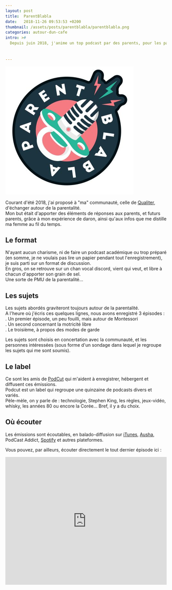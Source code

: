 ```yaml
---
layout: post
title:  ParentBlabla
date:   2018-11-26 09:53:53 +0200
thumbnail: /assets/posts/parentblabla/parentblabla.png
categories: autour-dun-cafe
intro: >#
  Depuis juin 2018, j'anime un top podcast par des parents, pour les parents  


---
```


![Logo ParentBlabla](/assets/posts/parentblabla/parentblabla.png)

Courant d'été 2018, j'ai proposé à "ma" communauté, celle de [Qualiter](http://forum.dequaliter.com/), d'échanger autour de la parentalité.  
Mon but était d'apporter des éléments de réponses aux parents, et futurs parents, grâce à mon expérience de daron, ainsi qu'aux infos que me distille ma femme au fil du temps.

## Le format

N'ayant aucun charisme, ni de faire un podcast académique ou trop préparé (en somme, je ne voulais pas lire un papier pendant tout l'enregistrement), je suis parti sur un format de discussion.  
En gros, on se retrouve sur un chan vocal discord, vient qui veut, et libre à chacun d'apporter son grain de sel.  
Une sorte de PMU de la parentalité...

## Les sujets

Les sujets abordés graviteront toujours autour de la parentalité.  
A l'heure où j'écris ces quelques lignes, nous avons enregistré 3 épisodes :  
 . Un premier épisode, un peu fouilli, mais autour de Montessori   
 . Un second concernant la motricité libre  
 . Le troisième, à propos des modes de garde  

Les sujets sont choisis en concertation avec la communauté, et les personnes intéressées (sous forme d'un sondage dans lequel je regroupe les sujets qui me sont soumis).

## Le label  

Ce sont les amis de [PodCut](https://podcut.studio/) qui m'aident à enregistrer, hébergent et diffusent ces émissions.  
Podcut est un label qui regroupe une quinzaine de podcasts divers et variés.  
Pèle-mèle, on y parle de : technologie, Stephen King, les règles, jeux-vidéo, whisky, les années 80 ou encore la Corée...  Bref, il y a du choix.

## Où écouter

Les émissions sont écoutables, en balado-diffusion sur [iTunes](https://itunes.apple.com/fr/podcast/parentblabla/id1405485827?mt=2), [Ausha](https://podcast.ausha.co/parentblabla), PodCast Addict, [Spotify](https://open.spotify.com/show/6T2qKOkx88BYdCU7Z4EnJn?si=1C9updQHQAi6JNo3uF86wQ) et autres plateformes.

Vous pouvez, par ailleurs, écouter directement le tout dernier épisode ici :  
<iframe
  frameborder="0"
  height="400px"
  width="100%"
  src="https://widget.ausha.co/index.html?chanId=KyAXtDGzNWEo&showId=2B6ztX4XDj7B&color=%232bb699&display=horizontal&v=2&height=201px&playlist=1&mode=latest"
></iframe>